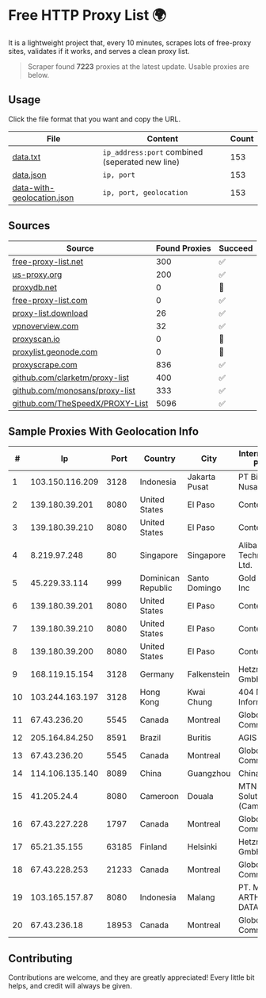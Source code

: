 
# Free HTTP Proxy List 🌍

It is a lightweight project that, every 10 minutes, scrapes lots of free-proxy sites, validates if it works, and serves a clean proxy list.


> Scraper found **7223** proxies at the latest update. Usable proxies are below.

## Usage

Click the file format that you want and copy the URL.


|File|Content|Count|
|----|-------|-----|
|[data.txt](https://raw.githubusercontent.com/themiralay/Proxy-List-World/master/data.txt)|`ip_address:port` combined (seperated new line)|153|
|[data.json](https://raw.githubusercontent.com/themiralay/Proxy-List-World/master/data.json)|`ip, port`|153|
|[data-with-geolocation.json](https://raw.githubusercontent.com/themiralay/Proxy-List-World/master/data-with-geolocation.json)|`ip, port, geolocation`|153|

## Sources

|Source|Found Proxies|Succeed|
|------|-------------|-------|
|[free-proxy-list.net](https://free-proxy-list.net)|300|✅|
|[us-proxy.org](https://www.us-proxy.org)|200|✅|
|[proxydb.net](http://proxydb.net)|0|🚫|
|[free-proxy-list.com](https://free-proxy-list.com/?page=&port=&type%5B%5D=http&type%5B%5D=https&up_time=0&search=Search)|0|✅|
|[proxy-list.download](https://www.proxy-list.download/HTTP)|26|✅|
|[vpnoverview.com](https://vpnoverview.com/privacy/anonymous-browsing/free-proxy-servers)|32|✅|
|[proxyscan.io](https://www.proxyscan.io)|0|🚫|
|[proxylist.geonode.com](https://proxylist.geonode.com/api/proxy-list?limit=300&page=1&sort_by=lastChecked&sort_type=desc&protocols=http,https)|0|🚫|
|[proxyscrape.com](https://api.proxyscrape.com/v2/?request=displayproxies&protocol=http&timeout=10000&country=all&ssl=all&anonymity=all)|836|✅|
|[github.com/clarketm/proxy-list](https://raw.githubusercontent.com/clarketm/proxy-list/master/proxy-list-raw.txt)|400|✅|
|[github.com/monosans/proxy-list](https://raw.githubusercontent.com/monosans/proxy-list/main/proxies/http.txt)|333|✅|
|[github.com/TheSpeedX/PROXY-List](https://raw.githubusercontent.com/TheSpeedX/PROXY-List/master/http.txt)|5096|✅|


## Sample Proxies With Geolocation Info

|#|Ip|Port|Country|City|Internet Service Provider|
|-|--|----|-------|----|-------------------------|
|1|103.150.116.209|3128|Indonesia|Jakarta Pusat|PT Biznet Gio Nusantara|
|2|139.180.39.201|8080|United States|El Paso|Conterra|
|3|139.180.39.210|8080|United States|El Paso|Conterra|
|4|8.219.97.248|80|Singapore|Singapore|Alibaba (US) Technology Co., Ltd.|
|5|45.229.33.114|999|Dominican Republic|Santo Domingo|Gold Data USA Inc|
|6|139.180.39.201|8080|United States|El Paso|Conterra|
|7|139.180.39.210|8080|United States|El Paso|Conterra|
|8|139.180.39.200|8080|United States|El Paso|Conterra|
|9|168.119.15.154|3128|Germany|Falkenstein|Hetzner Online GmbH|
|10|103.244.163.197|3128|Hong Kong|Kwai Chung|404 Network Information Co.|
|11|67.43.236.20|5545|Canada|Montreal|GloboTech Communications|
|12|205.164.84.250|8591|Brazil|Buritis|AGIS|
|13|67.43.236.20|5545|Canada|Montreal|GloboTech Communications|
|14|114.106.135.140|8089|China|Guangzhou|Chinanet|
|15|41.205.24.4|8080|Cameroon|Douala|MTN Network Solutions (Cameroon)|
|16|67.43.227.228|1797|Canada|Montreal|GloboTech Communications|
|17|65.21.35.155|63185|Finland|Helsinki|Hetzner Online GmbH|
|18|67.43.228.253|21233|Canada|Montreal|GloboTech Communications|
|19|103.165.157.87|8080|Indonesia|Malang|PT. MEGA ARTHA LINTAS DATA|
|20|67.43.236.18|18953|Canada|Montreal|GloboTech Communications|



## Contributing

Contributions are welcome, and they are greatly appreciated! Every
little bit helps, and credit will always be given.

